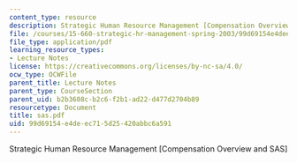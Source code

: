 ```yaml
---
content_type: resource
description: Strategic Human Resource Management [Compensation Overview and SAS]
file: /courses/15-660-strategic-hr-management-spring-2003/99d69154e4deec715d25420abbc6a591_sas.pdf
file_type: application/pdf
learning_resource_types:
- Lecture Notes
license: https://creativecommons.org/licenses/by-nc-sa/4.0/
ocw_type: OCWFile
parent_title: Lecture Notes
parent_type: CourseSection
parent_uid: b2b3608c-b2c6-f2b1-ad22-d477d2704b89
resourcetype: Document
title: sas.pdf
uid: 99d69154-e4de-ec71-5d25-420abbc6a591
---
```

Strategic Human Resource Management [Compensation Overview and SAS]